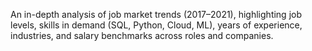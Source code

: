 An in-depth analysis of job market trends (2017–2021), highlighting job levels, skills in demand (SQL, Python, Cloud, ML), years of experience, industries, and salary benchmarks across roles and companies.
